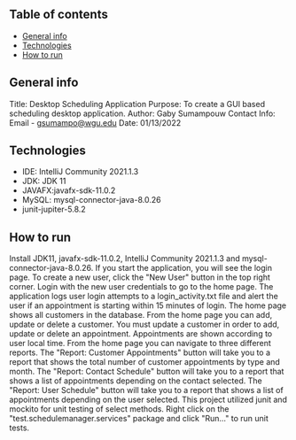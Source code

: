 ## Table of contents
* [General info](#general-info)
* [Technologies](#technologies)
* [How to run](#how-to-run)

## General info
Title: Desktop Scheduling Application
Purpose: To create a GUI based scheduling desktop application.
Author: Gaby Sumampouw
Contact Info: Email - gsumampo@wgu.edu
Date: 01/13/2022

## Technologies
* IDE: IntelliJ Community 2021.1.3
* JDK: JDK 11
* JAVAFX:javafx-sdk-11.0.2
* MySQL: mysql-connector-java-8.0.26
* junit-jupiter-5.8.2

## How to run
Install JDK11, javafx-sdk-11.0.2, IntelliJ Community 2021.1.3 and mysql-connector-java-8.0.26. If you start the application, you will see the login page. 
To create a new user, click the "New User" button in the top right corner. Login with the new user credentials to go to the home page. The application logs user login attempts to a login_activity.txt file and alert the user if an appointment is starting within 15 minutes of login. 
The home page shows all customers in the database.
From the home page you can add, update or delete a customer. You must update a customer in order to add, update or delete an appointment. Appointments are shown according to user local time. 
From the home page you can navigate to three different reports. The "Report: Customer Appointments" button will take you to a report that shows the total number of customer appointments by type and month.
The "Report: Contact Schedule" button will take you to a report that shows a list of appointments depending on the contact selected. 
The "Report: User Schedule" button will take you to a report that shows a list of appointments depending on the user selected. 
This project utilized junit and mockito for unit testing of select methods. Right click on the "test.schedulemanager.services" package and click "Run..." to run unit tests.



